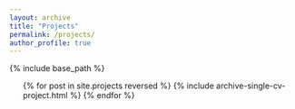 ```yaml
---
layout: archive
title: "Projects"
permalink: /projects/
author_profile: true
---
```


{% include base_path %}

<ul>{% for post in site.projects reversed %}
  {% include archive-single-cv-project.html %}
{% endfor %}</ul> 